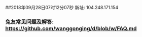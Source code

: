##2018年09月28日07时12分07秒 新址: 104.248.171.154
### 兔友常见问题及解答: https://github.com/wanggonging/d/blob/w/FAQ.md
